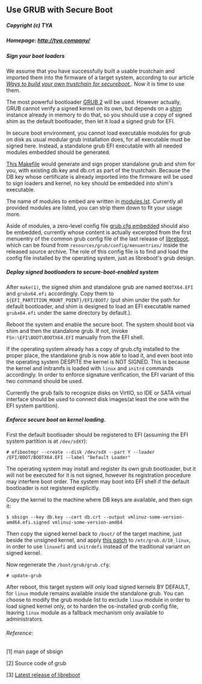 ## Use GRUB with Secure Boot
##### Copyright (c) TYA
##### Homepage: http://tya.company/

##### Sign your boot loaders

We assume that you have successfully built a usable trustchain and imported them into the firmware of a target system, according to our article *[Ways to build your own trustchain for secureboot.](./build-secureboot-trustchain.md)*. Now it is time to use them.

The most powerful bootloader [GRUB 2](https://www.gnu.org/software/grub/) will be used. However actually, GRUB cannot verify a signed kernel on its own, but depends on a [shim](https://packages.debian.org/sid/shim) instance already in memory to do that, so you should use a copy of signed shim as the default bootloader, then let it load a signed grub for EFI.

In secure boot environment, you cannot load executable modules for grub on disk as usual modular grub installation does, for all executable must be signed here. Instead, a standalone grub EFI executable with all needed modules embedded should be generated.

[This Makefile](../../scripts/secureboot/grub.mk) would generate and sign proper standalone grub and shim for you, with existing db.key and db.crt as part of the trustchain. Because the DB key whose certificate is already imported into the firmware will be used to sign loaders and kernel, no key should be embedded into shim's executable.

The name of modules to embed are written in [modules.lst](../../scripts/secureboot/modules.lst). Currently all provided modules are listed, you can strip them down to fit your usage more.

Aside of modules, a zero-level config file [grub.cfg.embedded](../../scripts/secureboot/grub.cfg.embedded) should also be embedded, currently whose content is actually excerpted from the first menuentry of the common grub config file of the last release of [libreboot](https://libreboot.org/), which can be found from `resources/grub/config/menuentries/` inside the released source archive. The role of this config file is to find and load the config file installed by the operating system, just as libreboot's grub design.

##### Deploy signed bootloaders to secure-boot-enabled system

After `make(1)`, the signed shim and standalone grub are named `BOOTX64.EFI` and `grubx64.efi` accordingly. Copy them to `${EFI_PARTITION_MOUNT_POINT}/EFI/BOOT/` (put shim under the path for default bootloader, and shim is designed to load an EFI executable named `grubx64.efi` under the same directory by default.).

Reboot the system and enable the secure boot. The system should boot via shim and then the standalone grub. If not, invoke `FSn:\EFI\BOOT\BOOTX64.EFI` manually from the EFI shell.

If the operating system already has a copy of grub.cfg installed to the proper place, the standalone grub is now able to load it, and even boot into the operating system DESPITE the kernel is NOT SIGNED. This is because the kernel and initramfs is loaded with `linux` and `initrd` commands accordingly. In order to enforce signature verification, the EFI variant of this two command should be used.

Currently the grub fails to recognize disks on VirtIO, so IDE or SATA virtual interface should be used to connect disk images(at least the one with the EFI system partition).

##### Enforce secure boot on kernel loading.

First the default bootloader should be registered to EFI (assuming the EFI system partition is at `/dev/sdXY`):

`# efibootmgr --create --disk /dev/sdX --part Y --loader /EFI/BOOT/BOOTX64.EFI --label "Default Loader"`

The operating system may install and register its own grub bootloader, but it will not be executed for it is not signed, however its registration procedure may interfere boot order. The system may boot into EFI shell if the default bootloader is not registered explicitly.

Copy the kernel to the machine where DB keys are available, and then sign it:

`$ sbsign --key db.key --cert db.crt --output vmlinuz-some-version-amd64.efi.signed vmlinuz-some-version-amd64`

Then copy the signed kernel back to `/boot/` of the target machine, just beside the unsigned kernel, and apply [this patch](../../scripts/secureboot/10_linux.diff) to `/etc/grub.d/10_linux`, in order to use `linuxefi` and `initrdefi` instead of the traditional variant on signed kernel.

Now regenerate the `/boot/grub/grub.cfg`:

`# update-grub`

After reboot, this target system will only load signed kernels BY DEFAULT, for `linux` module remains available inside the standalone grub. You can choose to modify the grub module list to exclude `linux` module in order to load signed kernel only, or to harden the os-installed grub config file, leaving `linux` module as a fallback mechanism only available to administrators.

###### Reference: 
[1] man page of sbsign

[2] Source code of grub

[3] [Latest release of libreboot](https://libreboot.org/release/stable/20160907/libreboot_r20160907_src.tar.xz)
